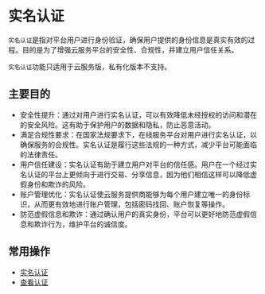 实名认证
===

`实名认证`是指对平台用户进行身份验证，确保用户提供的身份信息是真实有效的过程。目的是为了增强云服务平台的安全性、合规性，并建立用户信任关系。

`实名认证`功能只适用于云服务版，私有化版本不支持。

## 主要目的

- 安全性提升：通过对用户进行实名认证，可以有效降低未经授权的访问和潜在的安全风险。这有助于保护用户的数据和隐私，防止恶意活动。
- 满足合规性要求：在国家法规要求下，在线服务平台对用户进行实名认证，以确保服务的合规性。实名认证是履行这些法规的一种方式，减少平台可能面临的法律责任。
- 用户信任建设：实名认证有助于建立用户对平台的信任感。用户在一个经过实名认证的平台上更倾向于进行交易、分享信息，因为他们相信这样可以降低虚假身份和欺诈的风险。
- 账户管理优化：实名认证使云服务提供商能够为每个用户建立唯一的身份标识，从而更有效地进行账户管理，包括密码找回、账户恢复等操作。
- 防范虚假信息和欺诈：通过确认用户的真实身份，平台可以更好地防范虚假信息和欺诈行为，维护平台的诚信度。

## 常用操作

- [实名认证](https://www.xcan.cloud/help/doc/205515877330714629?c=209786859381855989)
- [查看认证](https://www.xcan.cloud/help/doc/205515877330714629?c=209786779924960867)
